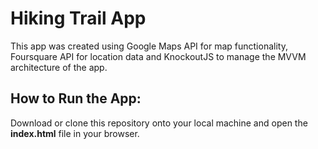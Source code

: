 # Hiking Trail App

This app was created using Google Maps API for map functionality, Foursquare API for location data and KnockoutJS to manage the
MVVM architecture of the app.

## How to Run the App:

Download or clone this repository onto your local machine and open the **index.html** file in your browser.
